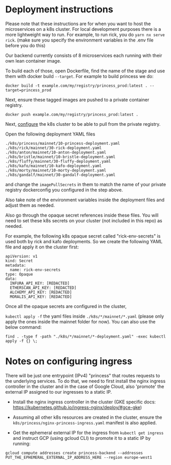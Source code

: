 # Deployment instructions

Please note that these instructions are for when you want to host the microservices on a k8s cluster. For local development purposes there is a more lightweight way to run. For example, to run rick, you do `yarn nx serve rick`. (make sure you specify the environment variables in the .env file before you do this)

Our backend currently consists of 8 microservices each running with their own lean container image.

To build each of those, open Dockerfile, find the name of the stage and use them with docker build `--target`. For example to build princess we do:

```
docker build -t example.com/my/registry/princess_prod:latest . --target=princess_prod
```

Next, ensure these tagged images are pushed to a private container registry.

```
docker push example.com/my/registry/princess_prod:latest .
```

Next, [configure](https://kubernetes.io/docs/tasks/configure-pod-container/pull-image-private-registry/) the k8s cluster to be able to pull from the private registry.

Open the following deployment YAML files
```
./k8s/princess/mainnet/10-princess-deployment.yaml
./k8s/rick/mainnet/30-rick-deployment.yaml
./k8s/anton/mainnet/10-anton-deployment.yaml
./k8s/bristle/mainnet/10-bristle-deployment.yaml
./k8s/fluffy/mainnet/30-fluffy-deployment.yaml
./k8s/kafo/mainnet/10-kafo-deployment.yaml
./k8s/morty/mainnet/10-morty-deployment.yaml
./k8s/gandalf/mainnet/30-gandalf-deployment.yaml
```

and change the `imagePullSecrets` in them to match the name of your private registry dockerconfig you configured in the step above. 

Also take note of the environment variables inside the deployment files and adjust them as needed.

Also go through the opaque secret references inside these files. You will need to set these k8s secrets on your cluster (not included in this repo) as needed. 

For example, the following k8s opaque secret called "rick-env-secrets" is used both by rick and kafo deployments. So we create the following YAML file and apply it on the cluster first:

```
apiVersion: v1
kind: Secret
metadata:
  name: rick-env-secrets
type: Opaque
data:
  INFURA_API_KEY: [REDACTED]
  ETHERSCAN_API_KEY: [REDACTED]
  ALCHEMY_API_KEY: [REDACTED]
  MORALIS_API_KEY: [REDACTED]
```

Once all the opaque secrets are configured in the cluster,

`kubectl apply -f` the yaml files inside `./k8s/*/mainnet/*.yaml` (please only apply the ones inside the mainnet folder for now). You can also use the below command:

```
find . -type f -path "./k8s/*/mainnet/*-deployment.yaml" -exec kubectl apply -f {} \;
```

# Notes on configuring ingress

There will be just one entrypoint (IPv4) "princess" that routes requests to the underlying services. To do that, we need to first install the nginx ingress controller in the cluster and in the case of Google Cloud, also 'promote' the external IP assigned to our ingresses to a static IP. 

- Install the nginx ingress controller in the cluster (GKE specific docs: https://kubernetes.github.io/ingress-nginx/deploy/#gce-gke)

- Assuming all other k8s resources are created in the cluster, ensure the `k8s/princess/nginx-princess-ingress.yaml` manifest is also applied.

- Get the ephemeral external IP for the ingress from `kubectl get ingress` and instruct GCP (using gcloud CLI) to promote it to a static IP by running:

```
gcloud compute addresses create princess-backend --addresses PUT_THE_EPHEMERAL_EXTERNAL_IP_ADDRESS_HERE --region europe-west1
```